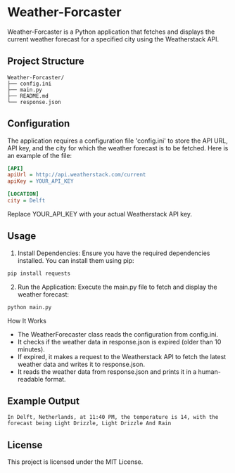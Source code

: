 # Weather-Forcaster

Weather-Forcaster is a Python application that fetches and displays the current weather forecast for a specified city using the Weatherstack API.

## Project Structure

```
Weather-Forcaster/
├── config.ini
├── main.py
├── README.md
└── response.json
```

## Configuration

The application requires a configuration file 'config.ini' to store the API URL, API key, and the city for which the weather forecast is to be fetched. Here is an example of the file:

```ini
[API]
apiUrl = http://api.weatherstack.com/current
apiKey = YOUR_API_KEY

[LOCATION]
city = Delft
```

Replace YOUR_API_KEY with your actual Weatherstack API key.

## Usage

1. Install Dependencies: Ensure you have the required dependencies installed. You can install them using pip:

```bash
pip install requests
```

2. Run the Application: Execute the main.py file to fetch and display the weather forecast:

```bash
python main.py
```

How It Works

- The WeatherForecaster class reads the configuration from config.ini.
- It checks if the weather data in response.json is expired (older than 10 minutes).
- If expired, it makes a request to the Weatherstack API to fetch the latest weather data and writes it to response.json.
- It reads the weather data from response.json and prints it in a human-readable format.

## Example Output

```
In Delft, Netherlands, at 11:40 PM, the temperature is 14, with the forecast being Light Drizzle, Light Drizzle And Rain
```

## License

This project is licensed under the MIT License.
